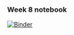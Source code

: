 ### Week 8 notebook

[![Binder](https://mybinder.org/badge_logo.svg)](https://mybinder.org/v2/gh/org-arl/EE2111A-2022/main?labpath=Week8%2FWeek8_Zoom_Studio2_Activity_Sheet.ipynb)
